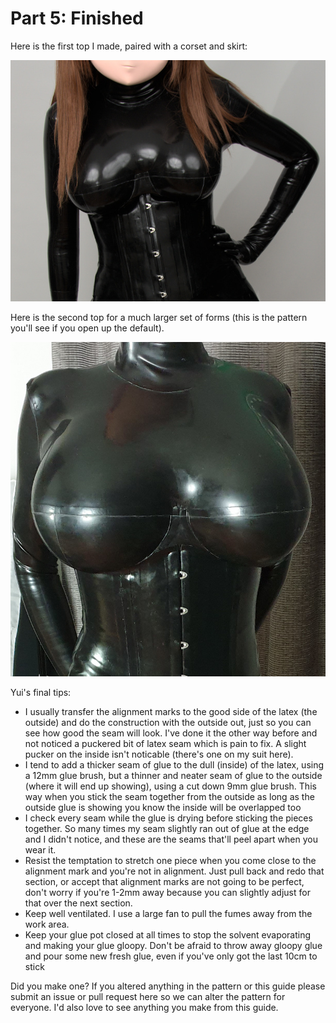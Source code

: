 # Part 5: Finished

Here is the first top I made, paired with a corset and skirt:

![img](imgs/DSC_0880.jpg?raw=true)

Here is the second top for a much larger set of forms (this is the pattern you'll see if you open up the default).

![img](imgs/20200824_201622.jpg?raw=true)

Yui's final tips:

* I usually transfer the alignment marks to the good side of the latex (the outside) and do the construction with the outside out, just so you can see how good the seam will look. I've done it the other way before and not noticed a puckered bit of latex seam which is pain to fix. A slight pucker on the inside isn't noticable (there's one on my suit here).
* I tend to add a thicker seam of glue to the dull (inside) of the latex, using a 12mm glue brush, but a thinner and neater seam of glue to the outside (where it will end up showing), using a cut down 9mm glue brush. This way when you stick the seam together from the outside as long as the outside glue is showing you know the inside will be overlapped too
* I check every seam while the glue is drying before sticking the pieces together. So many times my seam slightly ran out of glue at the edge and I didn't notice, and these are the seams that'll peel apart when you wear it.
* Resist the temptation to stretch one piece when you come close to the alignment mark and you're not in alignment. Just pull back and redo that section, or accept that alignment marks are not going to be perfect, don't worry if you're 1-2mm away because you can slightly adjust for that over the next section.
* Keep well ventilated. I use a large fan to pull the fumes away from the work area. 
* Keep your glue pot closed at all times to stop the solvent evaporating and making your glue gloopy.  Don't be afraid to throw away gloopy glue and pour some new fresh glue, even if you've only got the last 10cm to stick

Did you make one? If you altered anything in the pattern or this guide please submit an issue or pull request here so we can alter the pattern for everyone. I'd also love to see anything you make from this guide.
